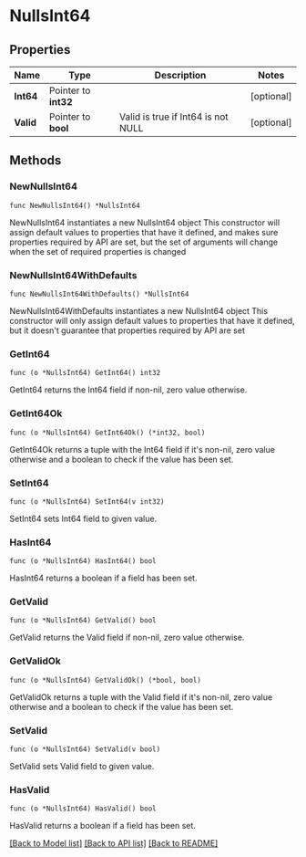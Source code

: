 # NullsInt64

## Properties

Name | Type | Description | Notes
------------ | ------------- | ------------- | -------------
**Int64** | Pointer to **int32** |  | [optional] 
**Valid** | Pointer to **bool** | Valid is true if Int64 is not NULL | [optional] 

## Methods

### NewNullsInt64

`func NewNullsInt64() *NullsInt64`

NewNullsInt64 instantiates a new NullsInt64 object
This constructor will assign default values to properties that have it defined,
and makes sure properties required by API are set, but the set of arguments
will change when the set of required properties is changed

### NewNullsInt64WithDefaults

`func NewNullsInt64WithDefaults() *NullsInt64`

NewNullsInt64WithDefaults instantiates a new NullsInt64 object
This constructor will only assign default values to properties that have it defined,
but it doesn't guarantee that properties required by API are set

### GetInt64

`func (o *NullsInt64) GetInt64() int32`

GetInt64 returns the Int64 field if non-nil, zero value otherwise.

### GetInt64Ok

`func (o *NullsInt64) GetInt64Ok() (*int32, bool)`

GetInt64Ok returns a tuple with the Int64 field if it's non-nil, zero value otherwise
and a boolean to check if the value has been set.

### SetInt64

`func (o *NullsInt64) SetInt64(v int32)`

SetInt64 sets Int64 field to given value.

### HasInt64

`func (o *NullsInt64) HasInt64() bool`

HasInt64 returns a boolean if a field has been set.

### GetValid

`func (o *NullsInt64) GetValid() bool`

GetValid returns the Valid field if non-nil, zero value otherwise.

### GetValidOk

`func (o *NullsInt64) GetValidOk() (*bool, bool)`

GetValidOk returns a tuple with the Valid field if it's non-nil, zero value otherwise
and a boolean to check if the value has been set.

### SetValid

`func (o *NullsInt64) SetValid(v bool)`

SetValid sets Valid field to given value.

### HasValid

`func (o *NullsInt64) HasValid() bool`

HasValid returns a boolean if a field has been set.


[[Back to Model list]](../README.md#documentation-for-models) [[Back to API list]](../README.md#documentation-for-api-endpoints) [[Back to README]](../README.md)


